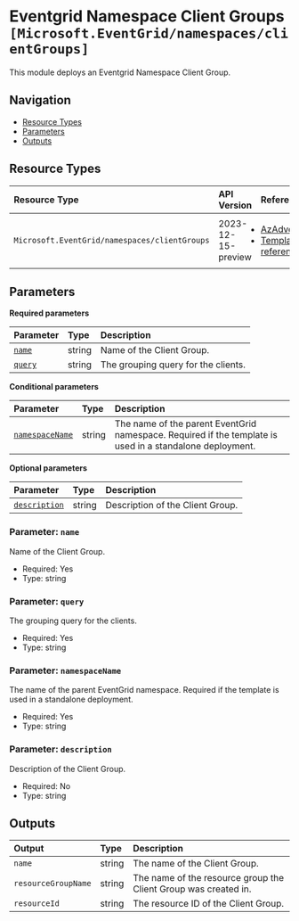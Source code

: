 # Eventgrid Namespace Client Groups `[Microsoft.EventGrid/namespaces/clientGroups]`

This module deploys an Eventgrid Namespace Client Group.

## Navigation

- [Resource Types](#Resource-Types)
- [Parameters](#Parameters)
- [Outputs](#Outputs)

## Resource Types

| Resource Type | API Version | References |
| :-- | :-- | :-- |
| `Microsoft.EventGrid/namespaces/clientGroups` | 2023-12-15-preview | <ul style="padding-left: 0px;"><li>[AzAdvertizer](https://www.azadvertizer.net/azresourcetypes/microsoft.eventgrid_namespaces_clientgroups.html)</li><li>[Template reference](https://learn.microsoft.com/en-us/azure/templates/Microsoft.EventGrid/2023-12-15-preview/namespaces/clientGroups)</li></ul> |

## Parameters

**Required parameters**

| Parameter | Type | Description |
| :-- | :-- | :-- |
| [`name`](#parameter-name) | string | Name of the Client Group. |
| [`query`](#parameter-query) | string | The grouping query for the clients. |

**Conditional parameters**

| Parameter | Type | Description |
| :-- | :-- | :-- |
| [`namespaceName`](#parameter-namespacename) | string | The name of the parent EventGrid namespace. Required if the template is used in a standalone deployment. |

**Optional parameters**

| Parameter | Type | Description |
| :-- | :-- | :-- |
| [`description`](#parameter-description) | string | Description of the Client Group. |

### Parameter: `name`

Name of the Client Group.

- Required: Yes
- Type: string

### Parameter: `query`

The grouping query for the clients.

- Required: Yes
- Type: string

### Parameter: `namespaceName`

The name of the parent EventGrid namespace. Required if the template is used in a standalone deployment.

- Required: Yes
- Type: string

### Parameter: `description`

Description of the Client Group.

- Required: No
- Type: string

## Outputs

| Output | Type | Description |
| :-- | :-- | :-- |
| `name` | string | The name of the Client Group. |
| `resourceGroupName` | string | The name of the resource group the Client Group was created in. |
| `resourceId` | string | The resource ID of the Client Group. |
